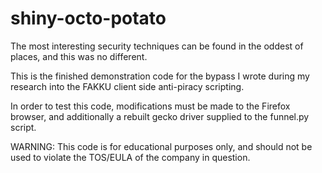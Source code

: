 # shiny-octo-potato

The most interesting security techniques can be found in the oddest of places, and this was no different.

This is the finished demonstration code for the bypass I wrote during my research into the FAKKU client side anti-piracy scripting.

In order to test this code, modifications must be made to the Firefox browser, and additionally a rebuilt gecko driver supplied to the funnel.py script.

WARNING: This code is for educational purposes only, and should not be used to violate the TOS/EULA of the company in question.
